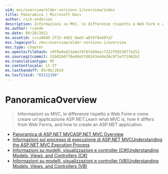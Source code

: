 ```yaml
---
uid: mvc/overview/older-versions-1/overview/index
title: Panoramica | Microsoft Docs
author: rick-anderson
description: Informazioni su MVC, le differenze rispetto a Web Form e come creare un'applicazione ASP.NET.
ms.author: riande
ms.date: 09/28/2011
ms.assetid: ccca4b85-2f32-4d81-9ae5-a876f84497a7
msc.legacyurl: /mvc/overview/older-versions-1/overview
msc.type: chapter
ms.openlocfilehash: c0f9a9ad13abe7478fab9eec7322f56536ffe252
ms.sourcegitcommit: 51b01b6ff8edde57d8243e4da28c9f1e7f1962b2
ms.translationtype: MT
ms.contentlocale: it-IT
ms.lasthandoff: 05/06/2019
ms.locfileid: "65122196"
---
```

# <a name="overview"></a><span data-ttu-id="82516-103">Panoramica</span><span class="sxs-lookup"><span data-stu-id="82516-103">Overview</span></span>

> <span data-ttu-id="82516-104">Informazioni su MVC, le differenze rispetto a Web Form e come creare un'applicazione ASP.NET.</span><span class="sxs-lookup"><span data-stu-id="82516-104">Learn what MVC is, how it differs from Web Forms, and how to create an ASP.NET application.</span></span>

- [<span data-ttu-id="82516-105">Panoramica di ASP.NET MVC</span><span class="sxs-lookup"><span data-stu-id="82516-105">ASP.NET MVC Overview</span></span>](asp-net-mvc-overview.md)
- [<span data-ttu-id="82516-106">Informazioni sul processo di esecuzione di ASP.NET MVC</span><span class="sxs-lookup"><span data-stu-id="82516-106">Understanding the ASP.NET MVC Execution Process</span></span>](understanding-the-asp-net-mvc-execution-process.md)
- [<span data-ttu-id="82516-107">Informazioni su modelli, visualizzazioni e controller (C#)</span><span class="sxs-lookup"><span data-stu-id="82516-107">Understanding Models, Views, and Controllers (C#)</span></span>](understanding-models-views-and-controllers-cs.md)
- [<span data-ttu-id="82516-108">Informazioni su modelli, visualizzazioni e controller (VB)</span><span class="sxs-lookup"><span data-stu-id="82516-108">Understanding Models, Views, and Controllers (VB)</span></span>](understanding-models-views-and-controllers-vb.md)
